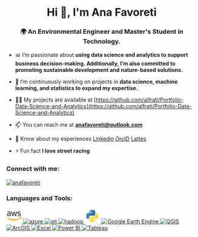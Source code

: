<h1 align="center">Hi 👋, I'm Ana Favoreti</h1>
<h3 align="center">🌍 An Environmental Engineer and Master's Student in Technology.</h3>

- 📊 I’m passionate about **using data science and analytics to support business decision-making. Additionally, I’m also committed to promoting sustainable development and nature-based solutions.**

- 🤩 I’m continuously working on projects in **data science, machine learning, and statistics to expand my expertise.**

- 👨‍💻 My projects are available at [https://github.com/alfrati/Portfolio-Data-Science-and-Analytics](https://github.com/alfrati/Portfolio-Data-Science-and-Analytics)

- 📫 You can reach me at **anafavoreti@outlook.com**

- 📄 Know about my experiences [Linkedin](https://www.linkedin.com/in/anafavoreti) [OrcID](https://orcid.org/0009-0002-1869-6299) [Lattes](http://lattes.cnpq.br/7704132989148348)

- ⚡ Fun fact **I love street racing**

<h3 align="left">Connect with me:</h3>
<p align="left">
<a href="https://linkedin.com/in/anafavoreti" target="blank"><img align="center" src="https://raw.githubusercontent.com/rahuldkjain/github-profile-readme-generator/master/src/images/icons/Social/linked-in-alt.svg" alt="anafavoreti" height="30" width="40" /></a>
</p>

<h3 align="left">Languages and Tools:</h3>
<p align="left"> 
  <a href="https://aws.amazon.com" target="_blank" rel="noreferrer"> 
    <img src="https://raw.githubusercontent.com/devicons/devicon/master/icons/amazonwebservices/amazonwebservices-original-wordmark.svg" alt="aws" width="40" height="40"/> 
  </a> 
  <a href="https://azure.microsoft.com/en-in/" target="_blank" rel="noreferrer"> 
    <img src="https://www.vectorlogo.zone/logos/microsoft_azure/microsoft_azure-icon.svg" alt="azure" width="40" height="40"/> 
  </a> 
  <a href="https://git-scm.com/" target="_blank" rel="noreferrer"> 
    <img src="https://www.vectorlogo.zone/logos/git-scm/git-scm-icon.svg" alt="git" width="40" height="40"/> 
  </a> 
  <a href="https://hadoop.apache.org/" target="_blank" rel="noreferrer"> 
    <img src="https://www.vectorlogo.zone/logos/apache_hadoop/apache_hadoop-icon.svg" alt="hadoop" width="40" height="40"/> 
  </a> 
  <a href="https://www.python.org" target="_blank" rel="noreferrer"> 
    <img src="https://raw.githubusercontent.com/devicons/devicon/master/icons/python/python-original.svg" alt="python" width="40" height="40"/> 
  </a> 
  <a href="https://earthengine.google.com/" target="_blank" rel="noreferrer">
    <img src="https://www.gstatic.com/images/branding/product/2x/earth_48dp.png" alt="Google Earth Engine" width="40" height="40"/>
  </a>
  <a href="https://qgis.org/" target="_blank" rel="noreferrer">
    <img src="https://upload.wikimedia.org/wikipedia/commons/c/c2/QGIS_logo%2C_2017.svg" alt="QGIS" width="40" height="40"/>
  </a>
  <a href="https://www.esri.com/pt-br/arcgis/products/arcgis-pro/overview" target="_blank" rel="noreferrer">
    <img src="https://upload.wikimedia.org/wikipedia/en/f/f6/Arcgis_Pro_logo.svg" alt="ArcGIS" width="40" height="40"/>
  </a>
  <a href="https://www.microsoft.com/en-us/microsoft-365/excel" target="_blank" rel="noreferrer">
    <img src="https://upload.wikimedia.org/wikipedia/commons/3/34/Microsoft_Office_Excel_%282019%E2%80%93present%29.svg" alt="Excel" width="40" height="40"/>
  </a>
  <a href="https://powerbi.microsoft.com/" target="_blank" rel="noreferrer">
    <img src="https://upload.wikimedia.org/wikipedia/commons/c/cf/New_Power_BI_Logo.svg" alt="Power BI" width="40" height="40"/>
  <a href="https://www.tableau.com/" target="_blank" rel="noreferrer">
    <img src="https://upload.wikimedia.org/wikipedia/en/0/06/Tableau_logo.svg" alt="Tableau" width="40" height="40"/>
  </a>
</p>
